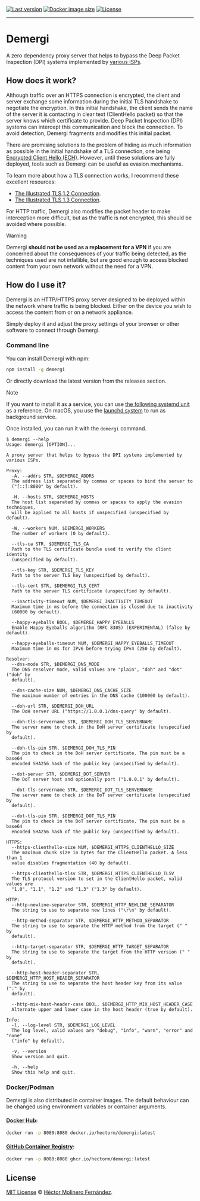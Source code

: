 [![Last version](https://img.shields.io/github/v/release/hectorm/demergi?label=version)](https://github.com/hectorm/demergi/releases)
[![Docker image size](https://img.shields.io/docker/image-size/hectorm/demergi/latest?label=docker%20image%20size)](https://hub.docker.com/r/hectorm/demergi/tags)
[![License](https://img.shields.io/github/license/hectorm/demergi?label=license)](./LICENSE.md)

---

# Demergi

A zero dependency proxy server that helps to bypass the Deep Packet Inspection (DPI) systems implemented by [various ISPs](./ISP.md).

## How does it work?

Although traffic over an HTTPS connection is encrypted, the client and server exchange some information during the initial TLS handshake to negotiate the encryption. In this initial handshake, the client sends the name of the server it is contacting in clear text (ClientHello packet) so that the server knows which certificate to provide. Deep Packet Inspection (DPI) systems can intercept this communication and block the connection. To avoid detection, Demergi fragments and modifies this initial packet.

There are promising solutions to the problem of hiding as much information as possible in the initial handshake of a TLS connection, one being [Encrypted Client Hello (ECH)](https://datatracker.ietf.org/doc/html/draft-ietf-tls-esni). However, until these solutions are fully deployed, tools such as Demergi can be useful as evasion mechanisms.

To learn more about how a TLS connection works, I recommend these excellent resources:

- [The Illustrated TLS 1.2 Connection](https://tls12.xargs.org).
- [The Illustrated TLS 1.3 Connection](https://tls13.xargs.org).

For HTTP traffic, Demergi also modifies the packet header to make interception more difficult, but as the traffic is not encrypted, this should be avoided where possible.

> [!WARNING]
> Demergi **should not be used as a replacement for a VPN** if you are concerned about the consequences of your traffic being detected, as the techniques used are not infallible, but are good enough to access blocked content from your own network without the need for a VPN.

## How do I use it?

Demergi is an HTTP/HTTPS proxy server designed to be deployed within the network where traffic is being blocked. Either on the device you wish to access the content from or on a network appliance.

Simply deploy it and adjust the proxy settings of your browser or other software to connect through Demergi.

### Command line

You can install Demergi with npm:

```sh
npm install -g demergi
```

Or directly download the latest version from the releases section.

> [!NOTE]
> If you want to install it as a service, you can use [the following systemd unit](./systemd/demergi.service) as a reference. On macOS, you use the [launchd system](./launchctl/README.md) to run as background service.

Once installed, you can run it with the `demergi` command.

```
$ demergi --help
Usage: demergi [OPTION]...

A proxy server that helps to bypass the DPI systems implemented by various ISPs.

Proxy:
  -A, --addrs STR, $DEMERGI_ADDRS
  The address list separated by commas or spaces to bind the server to
  ("[::]:8080" by default).

  -H, --hosts STR, $DEMERGI_HOSTS
  The host list separated by commas or spaces to apply the evasion techniques,
  will be applied to all hosts if unspecified (unspecified by default).

  -W, --workers NUM, $DEMERGI_WORKERS
  The number of workers (0 by default).

  --tls-ca STR, $DEMERGI_TLS_CA
  Path to the TLS certificate bundle used to verify the client identity
  (unspecified by default).

  --tls-key STR, $DEMERGI_TLS_KEY
  Path to the server TLS key (unspecified by default).

  --tls-cert STR, $DEMERGI_TLS_CERT
  Path to the server TLS certificate (unspecified by default).

  --inactivity-timeout NUM, $DEMERGI_INACTIVITY_TIMEOUT
  Maximum time in ms before the connection is closed due to inactivity
  (60000 by default).

  --happy-eyeballs BOOL, $DEMERGI_HAPPY_EYEBALLS
  Enable Happy Eyeballs algorithm (RFC 8305) (EXPERIMENTAL) (false by default).

  --happy-eyeballs-timeout NUM, $DEMERGI_HAPPY_EYEBALLS_TIMEOUT
  Maximum time in ms for IPv6 before trying IPv4 (250 by default).

Resolver:
  --dns-mode STR, $DEMERGI_DNS_MODE
  The DNS resolver mode, valid values are "plain", "doh" and "dot" ("doh" by
  default).

  --dns-cache-size NUM, $DEMERGI_DNS_CACHE_SIZE
  The maximum number of entries in the DNS cache (100000 by default).

  --doh-url STR, $DEMERGI_DOH_URL
  The DoH server URL ("https://1.0.0.1/dns-query" by default).

  --doh-tls-servername STR, $DEMERGI_DOH_TLS_SERVERNAME
  The server name to check in the DoH server certificate (unspecified by
  default).

  --doh-tls-pin STR, $DEMERGI_DOH_TLS_PIN
  The pin to check in the DoH server certificate. The pin must be a base64
  encoded SHA256 hash of the public key (unspecified by default).

  --dot-server STR, $DEMERGI_DOT_SERVER
  The DoT server host and optionally port ("1.0.0.1" by default).

  --dot-tls-servername STR, $DEMERGI_DOT_TLS_SERVERNAME
  The server name to check in the DoT server certificate (unspecified by
  default).

  --dot-tls-pin STR, $DEMERGI_DOT_TLS_PIN
  The pin to check in the DoT server certificate. The pin must be a base64
  encoded SHA256 hash of the public key (unspecified by default).

HTTPS:
  --https-clienthello-size NUM, $DEMERGI_HTTPS_CLIENTHELLO_SIZE
  The maximum chunk size in bytes for the ClientHello packet. A less than 1
  value disables fragmentation (40 by default).

  --https-clienthello-tlsv STR, $DEMERGI_HTTPS_CLIENTHELLO_TLSV
  The TLS protocol version to set in the ClientHello packet, valid values are
  "1.0", "1.1", "1.2" and "1.3" ("1.3" by default).

HTTP:
  --http-newline-separator STR, $DEMERGI_HTTP_NEWLINE_SEPARATOR
  The string to use to separate new lines ("\r\n" by default).

  --http-method-separator STR, $DEMERGI_HTTP_METHOD_SEPARATOR
  The string to use to separate the HTTP method from the target (" " by
  default).

  --http-target-separator STR, $DEMERGI_HTTP_TARGET_SEPARATOR
  The string to use to separate the target from the HTTP version (" " by
  default).

  --http-host-header-separator STR, $DEMERGI_HTTP_HOST_HEADER_SEPARATOR
  The string to use to separate the host header key from its value (":" by
  default).

  --http-mix-host-header-case BOOL, $DEMERGI_HTTP_MIX_HOST_HEADER_CASE
  Alternate upper and lower case in the host header (true by default).

Info:
  -l, --log-level STR, $DEMERGI_LOG_LEVEL
  The log level, valid values are "debug", "info", "warn", "error" and "none"
  ("info" by default).

  -v, --version
  Show version and quit.

  -h, --help
  Show this help and quit.
```

### Docker/Podman

Demergi is also distributed in container images. The default behaviour can be changed using environment variables or container arguments.

#### [Docker Hub](https://hub.docker.com/r/hectorm/demergi/tags):

```sh
docker run -p 8080:8080 docker.io/hectorm/demergi:latest
```

#### [GitHub Container Registry](https://github.com/hectorm/demergi/pkgs/container/demergi):

```sh
docker run -p 8080:8080 ghcr.io/hectorm/demergi:latest
```

## License

[MIT License](./LICENSE.md) © [Héctor Molinero Fernández](https://hector.molinero.dev/).
